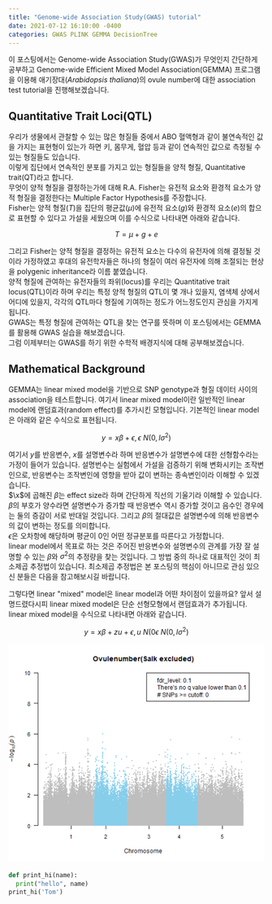```yaml
---
title: "Genome-wide Association Study(GWAS) tutorial"
date: 2021-07-12 16:10:00 -0400
categories: GWAS PLINK GEMMA DecisionTree
---
```

  
  
  
이 포스팅에서는 Genome-wide Association Study(GWAS)가 무엇인지 간단하게 공부하고 Genome-wide Efficient Mixed Model Association(GEMMA) 프로그램을 이용해 애기장대(*Arabidopsis thaliana*)의 ovule number에 대한 association test tutorial을 진행해보겠습니다.  
  
  
Quantitative Trait Loci(QTL)
-----------------------------

우리가 생물에서 관찰할 수 있는 많은 형질들 중에서 ABO 혈액형과 같이 불연속적인 값을 가지는 표현형이 있는가 하면 키, 몸무게, 혈압 등과 같이 연속적인 값으로 측정될 수 있는 형질들도 있습니다.  
이렇게 집단에서 연속적인 분포를 가지고 있는 형질들을 양적 형질, Quantitative trait(QT)라고 합니다.  
무엇이 양적 형질을 결정하는가에 대해 R.A. Fisher는 유전적 요소와 환경적 요소가 양적 형질을 결정한다는 Multiple Factor Hypothesis를 주장합니다.  
Fisher는 양적 형질($T$)을 집단의 평균값($\mu$)에 유전적 요소($g$)와 환경적 요소($e$)의 합으로 표현할 수 있다고 가설을 세웠으며 이를 수식으로 나타내면 아래와 같습니다.  
  
$$
T = \mu + g + e
$$
  
그리고 Fisher는 양적 형질을 결정하는 유전적 요소는 다수의 유전자에 의해 결정될 것이라 가정하였고 후대의 유전학자들은 하나의 형질이 여러 유전자에 의해 조절되는 현상을 polygenic inheritance라 이름 붙였습니다.  
양적 형질에 관여하는 유전자들의 좌위(locus)를 우리는 Quantitative trait locus(QTL)이라 하며 우리는 특정 양적 형질의 QTL이 몇 개나 있을지, 염색체 상에서 어디에 있을지, 각각의 QTL마다 형질에 기여하는 정도가 어느정도인지 관심을 가지게 됩니다.  
GWAS는 특정 형질에 관여하는 QTL을 찾는 연구를 뜻하며 이 포스팅에서는 GEMMA를 활용해 GWAS 실습을 해보겠습니다.  
그럼 이제부터는 GWAS를 하기 위한 수학적 배경지식에 대해 공부해보겠습니다.  
  
  
Mathematical Background
-------------------------------
  
GEMMA는 linear mixed model을 기반으로 SNP genotype과 형질 데이터 사이의 association을 테스트합니다. 여기서 linear mixed model이란 일반적인 linear model에 랜덤효과(random effect)를 추가시킨 모형입니다. 기본적인 linear model은 아래와 같은 수식으로 표현됩니다.  
  
$$
y = x\beta + \epsilon, \epsilon ~ N(0,I\sigma^2)
$$
  
여기서 $y$를 반응변수, $x$를 설명변수라 하며 반응변수가 설명변수에 대한 선형함수라는 가정이 들어가 있습니다. 설명번수는 실험에서 가설을 검증하기 위해 변화시키는 조작변인으로, 반응변수는 조작변인에 영향을 받아 값이 변하는 종속변인이라 이해할 수 있겠습니다.  
$\x$에 곱해진 $\beta$는 effect size라 하며 간단하게 직선의 기울기라 이해할 수 있습니다. $\beta$의 부호가 양수라면 설명변수가 증가할 때 반응변수 역시 증가할 것이고 음수인 경우에는 둘의 증감이 서로 반대일 것입니다. 그리고 $\beta$의 절대값은 설명변수에 의해 반응변수의 값이 변하는 정도를 의미합니다.  
$\epsilon$은 오차항에 해당하며 평균이 0인 어떤 정규분포를 따른다고 가정합니다.  
linear model에서 목표로 하는 것은 주어진 반응변수와 설명변수의 관계를 가장 잘 설명할 수 있는 $\beta$와 $\sigma^2$의 추정량을 찾는 것입니다. 그 방법 중의 하나로 대표적인 것이 최소제곱 추정법이 있습니다. 최소제곱 추정법은 본 포스팅의 핵심이 아니므로 관심 있으신 분들은 다음을 참고해보시길 바랍니다.  
  
그렇다면 linear "mixed" model은 linear model과 어떤 차이점이 있을까요? 앞서 설명드렸다시피 linear mixed model은 단순 선형모형에서 랜덤효과가 추가됩니다. linear mixed model을 수식으로 나타내면 아래와 같습니다.  
  
$$
y = x\beta + zu + \epsilon, u ~ N(0 \epsilon ~ N(0,I\sigma^2)
$$
  
  
![manhattanplot](/img/Ovulenumber_Salkex_MH.png)
  
  
  
```python
def print_hi(name):
  print("hello", name)
print_hi('Tom')
```

